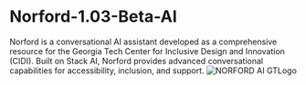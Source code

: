 # Norford-1.03-Beta-AI
Norford is a conversational AI assistant developed as a comprehensive resource for the Georgia Tech Center for Inclusive Design and Innovation (CIDI). Built on Stack AI, Norford provides advanced conversational capabilities for accessibility, inclusion, and support.
![NORFORD AI GTLogo]([https://higherlogicdownload.s3.amazonaws.com/AHEAD/38b602f4-ec53-451c-9be0-5c0bf5d27c0a/UploadedImages/CONFERNCES/2021_AHEAD/2021_Exhibit_Logos/Center-Inclusive-Design-Innovation-Black_HQ.png](https://en.wikipedia.org/wiki/Buzz_%28mascot%29#/media/File:Georgia_Tech's_Buzz_logo.svg))

